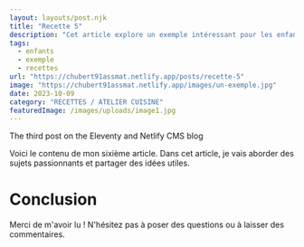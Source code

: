 ```yaml
---
layout: layouts/post.njk
title: "Recette 5"
description: "Cet article explore un exemple intéressant pour les enfants."
tags: 
  - enfants
  - exemple
  - recettes
url: "https://chubert91assmat.netlify.app/posts/recette-5"
image: "https://chubert91assmat.netlify.app/images/un-exemple.jpg"
date: 2023-10-09
category: "RECETTES / ATELIER CUISINE"
featuredImage: /images/uploads/image1.jpg
---
```


The third post on the Eleventy and Netlify CMS blog


Voici le contenu de mon sixième article. Dans cet article, je vais aborder des sujets passionnants et partager des idées utiles.

# Conclusion

Merci de m'avoir lu ! N'hésitez pas à poser des questions ou à laisser des commentaires.
